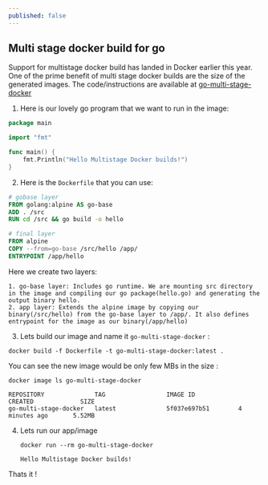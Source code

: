 ```yaml
---
published: false
---
```

## Multi stage docker build for go
Support for multistage docker build has landed in Docker earlier this year. One of the prime benefit of multi stage docker builds are the size of the generated images. The code/instructions are available at [go-multi-stage-docker](https://github.com/dharmeshkakadia/go-multi-stage-docker)

1. Here is our lovely go program that we want to run in the image:

  ```go
  package main

  import "fmt"

  func main() {
      fmt.Println("Hello Multistage Docker builds!")
  }

  ```

2. Here is the `Dockerfile` that you can use:

  ```Dockerfile
  # gobase layer
  FROM golang:alpine AS go-base
  ADD . /src
  RUN cd /src && go build -o hello

  # final layer
  FROM alpine
  COPY --from=go-base /src/hello /app/
  ENTRYPOINT /app/hello
  ```

  Here we create two layers:
  
    1. go-base layer: Includes go runtime. We are mounting src directory in the image and compiling our go package(hello.go) and generating the output binary hello.
    2. app layer: Extends the alpine image by copying our binary(/src/hello) from the go-base layer to /app/. It also defines entrypoint for the image as our binary(/app/hello)

3. Lets build our image and name it `go-multi-stage-docker` :

  ```
  docker build -f Dockerfile -t go-multi-stage-docker:latest .
  ```
  
  You can see the new image would be only few MBs in the size :

  ```
  docker image ls go-multi-stage-docker
  
  REPOSITORY              TAG                 IMAGE ID            CREATED             SIZE
  go-multi-stage-docker   latest              5f037e697b51        4 minutes ago       5.52MB
  ```

4. Lets run our app/image
	
    ```
    docker run --rm go-multi-stage-docker
    
    Hello Multistage Docker builds!
    ```
    
Thats it !    